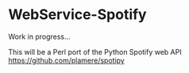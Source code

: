 WebService-Spotify
==================

Work in progress...

This will be a Perl port of the Python Spotify web API https://github.com/plamere/spotipy
